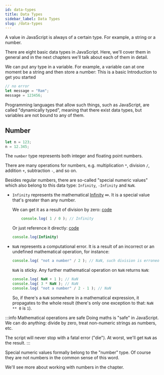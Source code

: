 ```yaml
---
id: data-types
title: Data Types 
sidebar_label: Data Types
slug: /data-types
---
```



A value in JavaScript is always of a certain type. For example, a string or a number.

There are eight basic data types in JavaScript. Here, we'll cover them in general and in the next chapters we'll talk about each of them in detail.

We can put any type in a variable. For example, a variable can at one moment be a string and then store a number:
This is a basic Introduction to get you started 

```js
// no error
let message = "Ram";
message = 123456;
```

Programming languages that allow such things, such as JavaScript, are called "dynamically typed", meaning that there exist data types, but variables are not bound to any of them.

## Number

```js
let n = 123;
n = 12.345;
```

The `number` type represents both integer and floating point numbers.

There are many operations for numbers, e.g. multiplication `*`, division `/`, addition `+`, subtraction `-`, and so on.

Besides regular numbers, there are so-called "special numeric values" which also belong to this data type: `Infinity`, `-Infinity` and `NaN`.

- `Infinity` represents the mathematical [Infinity](https://en.wikipedia.org/wiki/Infinity) ∞. It is a special value that's greater than any number.

    We can get it as a result of division by zero:  [code](/code-snippets/variables/infinite.js)
    ```js
        console.log( 1 / 0 ); // Infinity
    ```
    Or just reference it directly: [code](/code-snippets/variables/infinite-direct.js)
    
    ```js
    console.log(Infinity)
    ```

- `NaN` represents a computational error. It is a result of an incorrect or an undefined mathematical operation, for instance:

    ```js 
    console.log( "not a number" / 2 ); // NaN, such division is erroneous
    ```

    `NaN` is sticky. Any further mathematical operation on `NaN` returns `NaN`:

    ```js 
    console.log( NaN + 1 ); // NaN
    console.log( 3 * NaN ); // NaN
    console.log( "not a number" / 2 - 1 ); // NaN
    ```

    So, if there's a `NaN` somewhere in a mathematical expression, it propagates to the whole result (there's only one exception to that: `NaN ** 0` is `1`).


:::info Mathematical operations are safe
Doing maths is "safe" in JavaScript. We can do anything: divide by zero, treat non-numeric strings as numbers, etc.

The script will never stop with a fatal error ("die"). At worst, we'll get `NaN` as the result.
:::

Special numeric values formally belong to the "number" type. Of course they are not numbers in the common sense of this word.

We'll see more about working with numbers in the chapter.